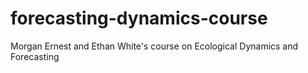 # forecasting-dynamics-course
Morgan Ernest and Ethan White's course on Ecological Dynamics and Forecasting
